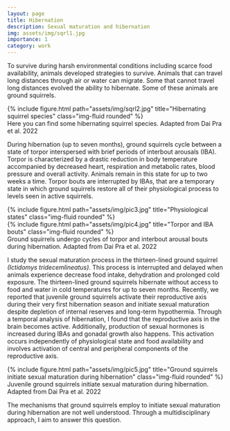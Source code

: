 ```yaml
---
layout: page
title: Hibernation
description: Sexual maturation and hibernation
img: assets/img/sqrl1.jpg
importance: 1
category: work
---
```


To survive during harsh environmental conditions including scarce food availability, animals developed strategies to survive. Animals that can travel long distances through air or water can migrate. Some that cannot travel long distances evolved the ability to hibernate. Some of these animals are ground squirrels.

<div class="row">
    <div class="col-sm mt-3 mt-md-0">
        {% include figure.html path="assets/img/sqrl2.jpg" title="Hibernating squirrel species" class="img-fluid rounded" %}
    </div>
</div>
<div class="caption">
    Here you can find some hibernating squirrel species. Adapted from Dai Pra et al. 2022
</div>

During hibernation (up to seven months), ground squirrels cycle between a state of torpor interspersed with brief periods of interbout arousals (IBA). Torpor is characterized by a drastic reduction in body temperature accompanied by decreased heart, respiration and metabolic rates, blood pressure and overall activity. Animals remain in this state for up to two weeks a time. Torpor bouts are interrupted by IBAs, that are a temporary state in which ground squirrels restore all of their physiological process to levels seen in active squirrels.

<div class="row justify-content-sm-center">
    <div class="col-sm-7 mt-3 mt-md-0">
        {% include figure.html path="assets/img/pic3.jpg" title="Physiological states" class="img-fluid rounded" %}
    </div>
    <div class="col-sm-5 mt-3 mt-md-0">
        {% include figure.html path="assets/img/pic4.jpg" title="Torpor and IBA bouts" class="img-fluid rounded" %}
    </div>
</div>
<div class="caption">
    Ground squirrels undergo cycles of torpor and interbout arousal bouts during hibernation. Adapted from Dai Pra et al. 2022
</div>

I study the sexual maturation process in the thirteen-lined ground squirrel *(Ictidomys tridecemlineatus)*. This process is interrupted and delayed when animals experience decrease food intake, dehydration and prolonged cold exposure. The thirteen-lined ground squirrels hibernate without access to food and water in cold temperatures for up to seven months. Recently, we reported that juvenile ground squirrels activate their reproductive axis during their very first hibernation season and initiate sexual maturation despite depletion of internal reserves and long-term hypothermia. Through a temporal analysis of hibernation, I found that the reproductive axis in the brain becomes active. Additionally, production of sexual hormones is increased during IBAs and gonadal growth also happens. This activation occurs independently of physiological state and food availability and involves activation of central and peripheral components of the reproductive axis.  

<div class="row">
    <div class="col-sm-10 mt-3 mt-md-0">
        {% include figure.html path="assets/img/pic5.jpg" title="Ground squirrels initiate sexual maturation during hibernation" class="img-fluid rounded" %}
    </div>
</div>
<div class="caption">
    Juvenile ground squirrels initiate sexual maturation during hibernation. Adapted from Dai Pra et al. 2022
</div>

The mechanisms that ground squirrels employ to initiate sexual maturation during hibernation are not well understood. Through a multidisciplinary approach, I aim to answer this question.
